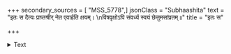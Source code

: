 +++
secondary_sources = [ "MSS_5778",]
jsonClass = "Subhaashita"
text = "इतः स दैत्यः प्राप्तश्रीर् नेत एवार्हति क्षयम्।  \nविषवृक्षोऽपि संवर्ध्य स्वयं छेत्तुमसांप्रतम्॥"
title = "इतः स"

+++

<details><summary>Text</summary>

इतः स दैत्यः प्राप्तश्रीर् नेत एवार्हति क्षयम्।  
विषवृक्षोऽपि संवर्ध्य स्वयं छेत्तुमसांप्रतम्॥
</details>
